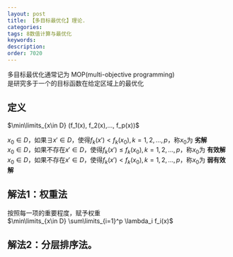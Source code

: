 ```yaml
---
layout: post
title: 【多目标最优化】理论.
categories:
tags: 8数值计算与最优化
keywords:
description:
order: 7020
---
```

多目标最优化通常记为 MOP(multi-objective programming)  
是研究多于一个的目标函数在给定区域上的最优化  


## 定义
$\min\limits_{x\in D} (f_1(x), f_2(x),..., f_p(x))$  


$x_0\in D$，如果$\exists x' \in D$，使得$f_k(x')<f_k(x_0), k=1,2,...,p$，称$x_0$为 **劣解**  
$x_0\in D$，如果不存在$x' \in D$，使得$f_k(x') \leq f_k(x_0), k=1,2,...,p$，称$x_0$为 **有效解**  
$x_0\in D$，如果不存在$x' \in D$，使得$f_k(x') < f_k(x_0), k=1,2,...,p$，称$x_0$为 **弱有效解**  


## 解法1：权重法
按照每一项的重要程度，赋予权重  
$\min\limits_{x\in D} \sum\limits_{i=1}^p \lambda_i f_i(x)$  


## 解法2：分层排序法。
